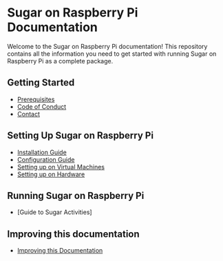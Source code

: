 # Sugar on Raspberry Pi Documentation

Welcome to the Sugar on Raspberry Pi documentation! 
This repository contains all the information you need to get started with running Sugar on Raspberry Pi as a complete package.

## Getting Started
- [Prerequisites](src/prerequisite.md)
- [Code of Conduct](https://github.com/sugarlabs/sugar-docs/blob/master/src/CODE_OF_CONDUCT.md)
- [Contact](https://github.com/sugarlabs/sugar-docs/blob/master/src/contact.md)

## Setting Up Sugar on Raspberry Pi
- [Installation Guide](src/installation.md)
- [Configuration Guide](src/configuration.md)
- [Setting up on Virtual Machines](src/virtual-machine.md)
- [Setting up on Hardware](src/hardware.md)

## Running Sugar on Raspberry Pi
- [Guide to Sugar Activities]

## Improving this documentation
- [Improving this Documentation](src/docs.md)




